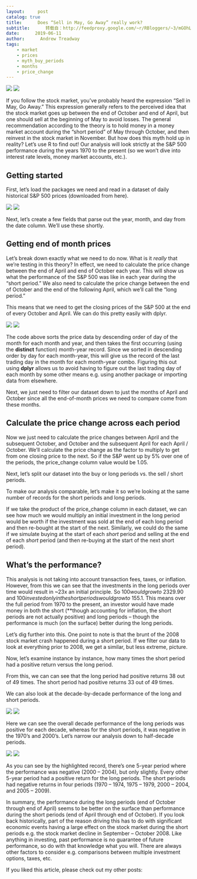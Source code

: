 ```yaml
---
layout:     post
catalog: true
title:      Does “Sell in May, Go Away” really work?
subtitle:      转载自：http://feedproxy.google.com/~r/RBloggers/~3/mGOhLIt-Ltw/
date:      2019-06-11
author:      Andrew Treadway
tags:
    - market
    - prices
    - myth_buy_periods
    - months
    - price_change
---
```








![](https://i1.wp.com/theautomatic.net/wp-content/uploads/2019/06/r-stock-market-analysis.jpg?w=640&is-pending-load=1)
![](https://i1.wp.com/theautomatic.net/wp-content/uploads/2019/06/r-stock-market-analysis.jpg?w=640)


If you follow the stock market, you’ve probably heard the expression “Sell in May, Go Away.” This expression generally refers to the perceived idea that the stock market goes up between the end of October and end of April, but one should sell at the beginning of May to avoid losses. The general recommendation according to the theory is to hold money in a money market account during the “short period” of May through October, and then reinvest in the stock market in November. But how does this myth hold up in reality? Let’s use R to find out! Our analysis will look strictly at the S&P 500 performance during the years 1970 to the present (so we won’t dive into interest rate levels, money market accounts, etc.).

## **Getting started**

First, let’s load the packages we need and read in a dataset of daily historical S&P 500 prices (downloaded from here).

![](https://i0.wp.com/theautomatic.net/wp-content/uploads/2019/06/r-programming-sp-500-prices.png?w=640&is-pending-load=1)
![](https://i0.wp.com/theautomatic.net/wp-content/uploads/2019/06/r-programming-sp-500-prices.png?w=640)


Next, let’s create a few fields that parse out the year, month, and day from the date column. We’ll use these shortly.

## **Getting end of month prices**

Let’s break down exactly what we need to do now. What is it *really* that we’re testing in this theory? In effect, we need to calculate the price change between the end of April and end of October each year. This will show us what the performance of the S&P 500 was like in each year during the “short period.” We also need to calculate the price change between the end of October and the end of the following April, which we’ll call the “long period.”

This means that we need to get the closing prices of the S&P 500 at the end of every October and April. We can do this pretty easily with dplyr.

![](https://i2.wp.com/theautomatic.net/wp-content/uploads/2019/06/r-get-end-of-month-prices-for-sp-500.png?w=640&is-pending-load=1)
![](https://i2.wp.com/theautomatic.net/wp-content/uploads/2019/06/r-get-end-of-month-prices-for-sp-500.png?w=640)


The code above sorts the price data by descending order of day of the month for each month and year, and then takes the first occurring (using the **distinct** function) month-year record. Since we sorted in descending order by day for each month-year, this will give us the record of the last trading day in the month for each month-year combo. Figuring this out using **dplyr** allows us to avoid having to figure out the last trading day of each month by some other means e.g. using another package or importing data from elsewhere.

Next, we just need to filter our dataset down to just the months of April and October since all the end-of-month prices we need to compare come from these months.

## **Calculate the price change across each period**

Now we just need to calculate the price changes between April and the subsequent October, and October and the subsequent April for each April / October. We’ll calculate the price change as the factor to multiply to get from one closing price to the next. So if the S&P went up by 5% over one of the periods, the price_change column value would be 1.05.

Next, let’s split our dataset into the buy or long periods vs. the sell / short periods.

To make our analysis comparable, let’s make it so we’re looking at the same number of records for the short periods and long periods.

If we take the product of the price_change column in each dataset, we can see how much we would multiply an initial investment in the long period would be worth if the investment was sold at the end of each long period and then re-bought at the start of the next. Similarly, we could do the same if we simulate buying at the start of each *short* period and selling at the end of each *short* period (and then re-buying at the start of the next short period).

## **What’s the performance?**

This analysis is not taking into account transaction fees, taxes, or inflation. However, from this we can see that the investments in the long periods over time would result in ~23x an initial principle. So $100 would grow to ~$2329.90 and $100 invested only in the short periods would grow to ~$155.1. This means over the full period from 1970 to the present, an investor would have made money in both the short (**though accounting for inflation, the short periods are not actually positive) and long periods – though the performance is much (on the surface) better during the long periods.

Let’s dig further into this. One point to note is that the brunt of the 2008 stock market crash happened during a short period. If we filter our data to look at everything prior to 2008, we get a similar, but less extreme, picture.

Now, let’s examine instance by instance, how many times the short period had a positive return versus the long period.

From this, we can can see that the long period had positive returns 38 out of 49 times. The short period had positive returns 33 out of 49 times.

We can also look at the decade-by-decade performance of the long and short periods.

![](https://i0.wp.com/theautomatic.net/wp-content/uploads/2019/06/sell-in-may-go-away-decade-performance.png?w=640&is-pending-load=1)
![](https://i0.wp.com/theautomatic.net/wp-content/uploads/2019/06/sell-in-may-go-away-decade-performance.png?w=640)


Here we can see the overall decade performance of the long periods was positive for each decade, whereas for the short periods, it was negative in the 1970’s and 2000’s. Let’s narrow our analysis down to half-decade periods.

![](https://i2.wp.com/theautomatic.net/wp-content/uploads/2019/06/sell-in-may-go-away-half-decade-performance.png?w=640&is-pending-load=1)
![](https://i2.wp.com/theautomatic.net/wp-content/uploads/2019/06/sell-in-may-go-away-half-decade-performance.png?w=640)


As you can see by the highlighted record, there’s one 5-year period where the performance was negative (2000 – 2004), but only slightly. Every other 5-year period had a positive return for the long periods. The short periods had negative returns in four periods (1970 – 1974, 1975 – 1979, 2000 – 2004, and 2005 – 2009).

In summary, the performance during the long periods (end of October through end of April) seems to be better on the surface than performance during the short periods (end of April through end of October). If you look back historically, part of the reason driving this has to do with significant economic events having a large effect on the stock market during the short periods e.g. the stock market decline in September – October 2008. Like anything in investing, past performance is no guarantee of future performance, so do with that knowledge what you will. There are always other factors to consider e.g. comparisons between multiple investment options, taxes, etc.

If you liked this article, please check out my other posts:
